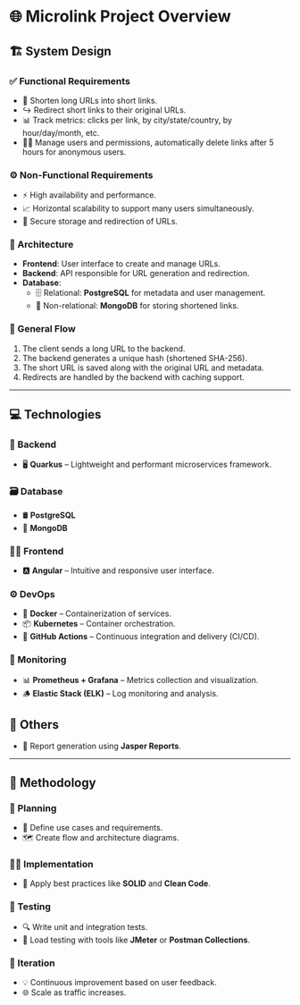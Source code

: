 # 🌐 Microlink Project Overview

## 🏗️ System Design

### ✅ Functional Requirements
- 🔗 Shorten long URLs into short links.  
- ↪️ Redirect short links to their original URLs.  
- 📊 Track metrics: clicks per link, by city/state/country, by hour/day/month, etc.  
- 🧑‍💼 Manage users and permissions, automatically delete links after 5 hours for anonymous users.  

### ⚙️ Non-Functional Requirements
- ⚡ High availability and performance.  
- 📈 Horizontal scalability to support many users simultaneously.  
- 🧰 Secure storage and redirection of URLs.  

### 🧱 Architecture
- **Frontend**: User interface to create and manage URLs.  
- **Backend**: API responsible for URL generation and redirection.  
- **Database**:  
  - 🗄️ Relational: **PostgreSQL** for metadata and user management.  
  - 📂 Non-relational: **MongoDB** for storing shortened links.  

### 🔄 General Flow
1. The client sends a long URL to the backend.  
2. The backend generates a unique hash (shortened SHA-256).  
3. The short URL is saved along with the original URL and metadata.  
4. Redirects are handled by the backend with caching support.  

---

## 💻 Technologies

### 🧠 Backend
- 🖥️ **Quarkus** – Lightweight and performant microservices framework.  

### 🗃️ Database
- 🛢️ **PostgreSQL**  
- 📘 **MongoDB**  

### 🧑‍🎨 Frontend
- 🅰️ **Angular** – Intuitive and responsive user interface.  

### ⚙️ DevOps
- 🐋 **Docker** – Containerization of services.  
- 📦 **Kubernetes** – Container orchestration.  
- 🔁 **GitHub Actions** – Continuous integration and delivery (CI/CD).  

### 📡 Monitoring
- 📊 **Prometheus + Grafana** – Metrics collection and visualization.  
- 🪵 **Elastic Stack (ELK)** – Log monitoring and analysis.  

## 📄 Others
- 🧾 Report generation using **Jasper Reports**.  

---

## 🧩 Methodology

### 📌 Planning
- 🎯 Define use cases and requirements.  
- 🗺️ Create flow and architecture diagrams.  

### 👨‍💻 Implementation
- 🧼 Apply best practices like **SOLID** and **Clean Code**.  

### 🧪 Testing
- 🔍 Write unit and integration tests.  
- 🧰 Load testing with tools like **JMeter** or **Postman Collections**.  

### 🔁 Iteration
- 💡 Continuous improvement based on user feedback.  
- 🌐 Scale as traffic increases.  
